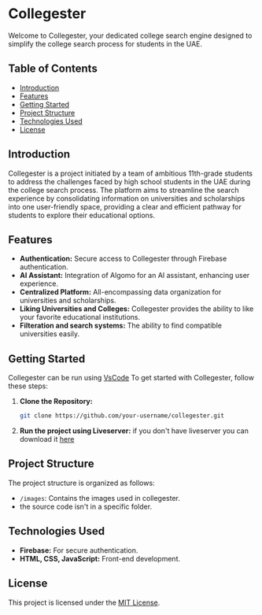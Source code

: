 # Collegester

Welcome to Collegester, your dedicated college search engine designed to simplify the college search process for students in the UAE.

## Table of Contents
- [Introduction](#introduction)
- [Features](#features)
- [Getting Started](#getting-started)
- [Project Structure](#project-structure)
- [Technologies Used](#technologies-used)
- [License](#license)

## Introduction

Collegester is a project initiated by a team of ambitious 11th-grade students to address the challenges faced by high school students in the UAE during the college search process. The platform aims to streamline the search experience by consolidating information on universities and scholarships into one user-friendly space, providing a clear and efficient pathway for students to explore their educational options.

## Features

- **Authentication:** Secure access to Collegester through Firebase authentication.
- **AI Assistant:** Integration of Algomo for an AI assistant, enhancing user experience.
- **Centralized Platform:** All-encompassing data organization for universities and scholarships.
- **Liking Universities and Colleges:** Collegester provides the ability to like your favorite educational institutions.
- **Filteration and search systems:** The ability to find compatible universities easily.

## Getting Started

Collegester can be run using [VsCode](https://code.visualstudio.com/download) To get started with Collegester, follow these steps:

1. **Clone the Repository:**
   ```bash
   git clone https://github.com/your-username/collegester.git

2. **Run the project using Liveserver:**
   if you don't have liveserver you can download it [here](https://owlhowto.com/how-to-setup-live-server-on-visual-studio-code/)
   
## Project Structure

The project structure is organized as follows:

- `/images`: Contains the images used in collegester.
- the source code isn't in a specific folder.

## Technologies Used

- **Firebase:** For secure authentication.
- **HTML, CSS, JavaScript:** Front-end development.


## License

This project is licensed under the [MIT License](LICENSE).
